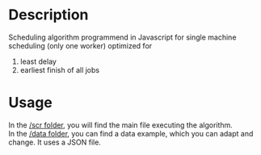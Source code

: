 # Description
Scheduling algorithm programmend in Javascript for single machine scheduling (only one worker) optimized for 
1. least delay
2. earliest finish of all jobs 

# Usage
In the [/scr folder](https://github.com/Adrian-Abendroth/single-machine-scheduling-eed/blob/main/src/scheduleSingleMachineEDD.js), you will find the main file executing the algorithm.
<br/>
In the [/data folder](https://github.com/Adrian-Abendroth/single-machine-scheduling-eed/blob/main/data/exampleJobs.json), you can find a data example, which you can adapt and change. It uses a JSON file.
